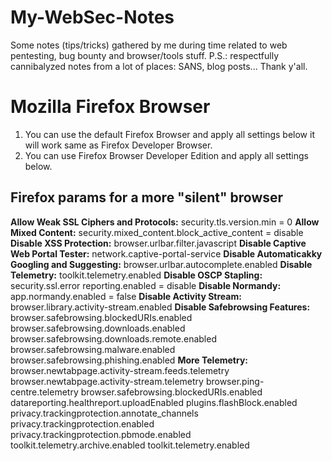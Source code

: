 # My-WebSec-Notes
Some notes (tips/tricks) gathered by me during time related to web pentesting, bug bounty and browser/tools stuff.
P.S.: respectfully cannibalyzed notes from a lot of places: SANS, blog posts... Thank y'all.

# Mozilla Firefox Browser
01) You can use the default Firefox Browser and apply all settings below it will work  same as Firefox Developer Browser.
02) You can use Firefox Browser Developer Edition and apply all settings below.

## Firefox params for a more "silent" browser
**Allow Weak SSL Ciphers and Protocols:** security.tls.version.min = 0
**Allow Mixed Content:** security.mixed_content.block_active_content = disable
**Disable XSS Protection:** browser.urlbar.filter.javascript
**Disable Captive Web Portal Tester:** network.captive-portal-service
**Disable Automaticakky Googling and Suggesting:** browser.urlbar.autocomplete.enabled
**Disable Telemetry:** toolkit.telemetry.enabled
**Disable OSCP Stapling:** security.ssl.error reporting.enabled = disable
**Disable Normandy:** app.normandy.enabled = false
**Disable Activity Stream:** browser.library.activity-stream.enabled
**Disable Safebrowsing Features:**
	browser.safebrowsing.blockedURIs.enabled
	browser.safebrowsing.downloads.enabled
	browser.safebrowsing.downloads.remote.enabled
	browser.safebrowsing.malware.enabled
	browser.safebrowsing.phishing.enabled
**More Telemetry:**
	browser.newtabpage.activity-stream.feeds.telemetry
	browser.newtabpage.activity-stream.telemetry
	browser.ping-centre.telemetry
	browser.safebrowsing.blockedURIs.enabled
	datareporting.healthreport.uploadEnabled
	plugins.flashBlock.enabled
	privacy.trackingprotection.annotate_channels
	privacy.trackingprotection.enabled
	privacy.trackingprotection.pbmode.enabled
	toolkit.telemetry.archive.enabled
	toolkit.telemetry.enabled
